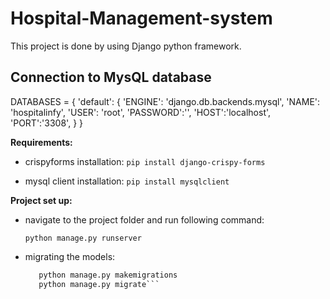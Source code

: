 # Hospital-Management-system
This project is done by using Django python framework.

## Connection to MysQL database
DATABASES = {
    'default': {
        'ENGINE': 'django.db.backends.mysql',
        'NAME': 'hospitalinfy',
        'USER': 'root',
        'PASSWORD':'',
        'HOST':'localhost',
        'PORT':'3308',
    }
}

**Requirements:**

  - crispyforms installation:
      ```pip install django-crispy-forms```
   
  - mysql client installation:
      ```pip install mysqlclient```
      
**Project set up:**
  - navigate to the project folder and run following command:
  
      ```python manage.py runserver```
          
  - migrating the models:
  
    ```python manage.py migrate
       python manage.py makemigrations
       python manage.py migrate```
